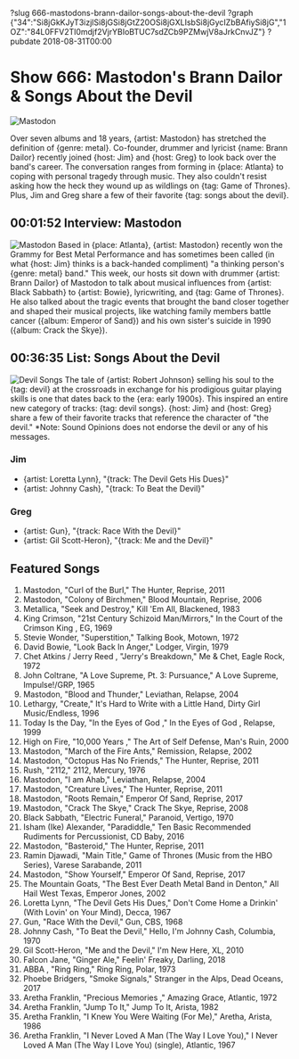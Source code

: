 ?slug 666-mastodons-brann-dailor-songs-about-the-devil
?graph {"34":"Si8jGkKJyT3izjlSi8jGSi8jGtZ20OSi8jGXLIsbSi8jGycIZbBAfiySi8jG","1OZ":"84L0FFV2Tl0mdjf2VjrYBIoBTUC7sdZCb9PZMwjV8aJrkCnvJZ"}
?pubdate 2018-08-31T00:00

# Show 666: Mastodon's Brann Dailor & Songs About the Devil

![Mastodon](//static.soundopinions.org/images/2018/mastodon_1.jpg)

Over seven albums and 18 years, {artist: Mastodon} has stretched the definition of {genre: metal}. Co-founder, drummer and lyricist {name: Brann Dailor} recently joined {host: Jim} and {host: Greg} to look back over the band's career. The conversation ranges from forming in {place: Atlanta} to coping with personal tragedy through music. They also couldn't resist asking how the heck they wound up as wildlings on {tag: Game of Thrones}. Plus, Jim and Greg share a few of their favorite {tag: songs about the devil}.


## 00:01:52 Interview: Mastodon

![Mastodon](//static.soundopinions.org/assets/666/340.jpg)
Based in {place: Atlanta}, {artist: Mastodon} recently won the Grammy for Best Metal Performance and has sometimes been called (in what {host: Jim} thinks is a back-handed compliment) "a thinking person's {genre: metal} band." This week, our hosts sit down with drummer {artist: Brann Dailor} of Mastodon to talk about musical influences from {artist: Black Sabbath} to {artist: Bowie}, lyricwriting, and {tag: Game of Thrones}. He also talked about the tragic events that brought the band closer together and shaped their musical projects, like watching family members battle cancer ({album: Emperor of Sand}) and his own sister's suicide in 1990 ({album: Crack the Skye}).

## 00:36:35 List: Songs About the Devil
![Devil Songs](//static.soundopinions.org/assets/666/1OZ0.jpg)
The tale of {artist: Robert Johnson} selling his soul to the {tag: devil} at the crossroads  in exchange for his prodigious guitar playing skills is one that dates back to the {era: early 1900s}. This inspired an entire new category of tracks: {tag: devil songs}. {host: Jim} and {host: Greg} share a few of their favorite tracks that reference the character of "the devil."
*Note: Sound Opinions does not endorse the devil or any of his messages.

### Jim
- {artist: Loretta Lynn}, "{track: The Devil Gets His Dues}"
- {artist: Johnny Cash}, "{track: To Beat the Devil}"

### Greg
- {artist: Gun}, "{track: Race With the Devil}"
- {artist: Gil Scott-Heron}, "{track: Me and the Devil}"


## Featured Songs
1. Mastodon, "Curl of the Burl," The Hunter, Reprise, 2011
1. Mastodon, "Colony of Birchmen," Blood Mountain, Reprise, 2006
1. Metallica, "Seek and Destroy," Kill 'Em All, Blackened, 1983
1. King Crimson, "21st Century Schizoid Man/Mirrors," In the Court of the Crimson King , EG, 1969
1. Stevie Wonder, "Superstition," Talking Book, Motown, 1972
1. David Bowie, "Look Back In Anger," Lodger, Virgin, 1979
1. Chet Atkins / Jerry Reed , "Jerry's Breakdown," Me & Chet, Eagle Rock, 1972
1. John Coltrane, "A Love Supreme, Pt. 3: Pursuance," A Love Supreme, Impulse!/GRP, 1965
1. Mastodon, "Blood and Thunder," Leviathan, Relapse, 2004
1. Lethargy, "Create," It's Hard to Write with a Little Hand, Dirty Girl Music/Endless, 1996
1. Today Is the Day, "In the Eyes of God ," In the Eyes of God , Relapse, 1999
1. High on Fire, "10,000 Years ," The Art of Self Defense, Man's Ruin, 2000
1. Mastodon, "March of the Fire Ants," Remission, Relapse, 2002
1. Mastodon, "Octopus Has No Friends," The Hunter, Reprise, 2011
1. Rush, "2112," 2112, Mercury, 1976
1. Mastodon, "I am Ahab," Leviathan, Relapse, 2004
1. Mastodon, "Creature Lives," The Hunter, Reprise, 2011
1. Mastodon, "Roots Remain," Emperor Of Sand, Reprise, 2017
1. Mastodon, "Crack The Skye," Crack The Skye, Reprise, 2008
1. Black Sabbath, "Electric Funeral," Paranoid, Vertigo, 1970
1. Isham (Ike) Alexander, "Paradiddle," Ten Basic Recommended Rudiments for Percussionist, CD Baby, 2016
1. Mastodon, "Basteroid," The Hunter, Reprise, 2011
1. Ramin Djawadi, "Main Title," Game of Thrones (Music from the HBO Series), Varese Sarabande, 2011
1. Mastodon, "Show Yourself," Emperor Of Sand, Reprise, 2017
1. The Mountain Goats, "The Best Ever Death Metal Band in Denton," All Hail West Texas, Emperor Jones, 2002
1. Loretta Lynn, "The Devil Gets His Dues," Don't Come Home a Drinkin' (With Lovin' on Your Mind), Decca, 1967
1. Gun, "Race With the Devil," Gun, CBS, 1968
1. Johnny Cash, "To Beat the Devil," Hello, I'm Johnny Cash, Columbia, 1970
1. Gil Scott-Heron, "Me and the Devil," I'm New Here, XL, 2010
1. Falcon Jane, "Ginger Ale," Feelin' Freaky, Darling, 2018
1. ABBA , "Ring Ring," Ring Ring, Polar, 1973
1. Phoebe Bridgers, "Smoke Signals," Stranger in the Alps, Dead Oceans, 2017
1. Aretha Franklin, "Precious Memories ," Amazing Grace, Atlantic, 1972
1. Aretha Franklin, "Jump To It," Jump To It, Arista, 1982
1. Aretha Franklin, "I Knew You Were Waiting (For Me)," Aretha, Arista, 1986
1. Aretha Franklin, "I Never Loved A Man (The Way I Love You)," I Never Loved A Man (The Way I Love You) (single), Atlantic, 1967